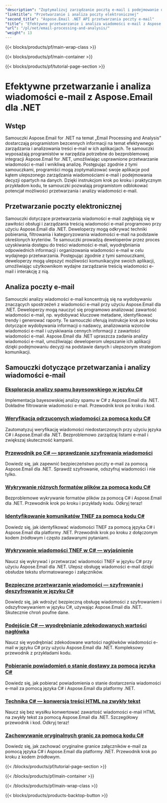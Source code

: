 ```yaml
---
"description": "Zoptymalizuj zarządzanie pocztą e-mail i podejmowanie decyzji w swojej aplikacji dzięki samouczkom Aspose.Email for .NET dotyczącym usprawnionego przetwarzania wiadomości e-mail i wnikliwej analizy. Naucz się programowo pobierać, organizować i analizować zawartość wiadomości e-mail. Poznaj praktyczne przykłady ulepszonej komunikacji i strategii opartych na danych."
"linktitle": "Przetwarzanie i analiza poczty elektronicznej"
"second_title": "Aspose.Email .NET API przetwarzania poczty e-mail"
"title": "Efektywne przetwarzanie i analiza wiadomości e-mail z Aspose.Email dla .NET"
"url": "/pl/net/email-processing-and-analysis/"
"weight": 13
---
```


{{< blocks/products/pf/main-wrap-class >}}

{{< blocks/products/pf/main-container >}}

{{< blocks/products/pf/tutorial-page-section >}}

# Efektywne przetwarzanie i analiza wiadomości e-mail z Aspose.Email dla .NET


## Wstęp

Samouczki Aspose.Email for .NET na temat „Email Processing and Analysis” dostarczają programistom bezcennych informacji na temat efektywnego zarządzania i analizowania treści e-mail w ich aplikacjach. Te samouczki wyposażają programistów w narzędzia potrzebne do bezproblemowej integracji Aspose.Email for .NET, umożliwiając usprawnione przetwarzanie wiadomości e-mail i wnikliwą analizę. Postępując zgodnie z tymi samouczkami, programiści mogą zoptymalizować swoje aplikacje pod kątem ulepszonego zarządzania wiadomościami e-mail i podejmowania decyzji opartych na danych. Dzięki instrukcjom krok po kroku i praktycznym przykładom kodu, te samouczki pozwalają programistom odblokować potencjał możliwości przetwarzania i analizy wiadomości e-mail.

## Przetwarzanie poczty elektronicznej

Samouczki dotyczące przetwarzania wiadomości e-mail zagłębiają się w zawiłości obsługi i zarządzania treścią wiadomości e-mail programowo przy użyciu Aspose.Email dla .NET. Deweloperzy mogą odkrywać techniki pobierania, filtrowania i kategoryzowania wiadomości e-mail na podstawie określonych kryteriów. Te samouczki prowadzą deweloperów przez proces uzyskiwania dostępu do treści wiadomości e-mail, wyodrębniania odpowiednich informacji i organizowania wiadomości e-mail w celu wydajnego przetwarzania. Postępując zgodnie z tymi samouczkami, deweloperzy mogą ulepszyć możliwości komunikacyjne swoich aplikacji, umożliwiając użytkownikom wydajne zarządzanie treścią wiadomości e-mail i interakcję z nią.

## Analiza poczty e-mail

Samouczki analizy wiadomości e-mail koncentrują się na wydobywaniu znaczących spostrzeżeń z wiadomości e-mail przy użyciu Aspose.Email dla .NET. Deweloperzy mogą nauczyć się programowo analizować zawartość wiadomości e-mail, np. wydobywać kluczowe metadane, identyfikować trendy i generować raporty. Te samouczki oferują instrukcje krok po kroku dotyczące wydobywania informacji o nadawcy, analizowania wzorców wiadomości e-mail i uzyskiwania cennych informacji z zawartości wiadomości e-mail. Aspose.Email dla .NET upraszcza zadania analizy wiadomości e-mail, umożliwiając deweloperom ulepszanie ich aplikacji dzięki podejmowaniu decyzji na podstawie danych i ulepszonym strategiom komunikacji.

## Samouczki dotyczące przetwarzania i analizy wiadomości e-mail
### [Eksploracja analizy spamu bayesowskiego w języku C#](./exploring-bayesian-spam-analysis-in-csharp/)
Implementacja bayesowskiej analizy spamu w C# z Aspose.Email dla .NET. Dokładne filtrowanie wiadomości e-mail. Przewodnik krok po kroku i kod.
### [Weryfikacja odrzuconych wiadomości za pomocą kodu C#](./verifying-bounced-messages-with-csharp-code/)
Zautomatyzuj weryfikację wiadomości niedostarczonych przy użyciu języka C# i Aspose.Email dla .NET. Bezproblemowo zarządzaj listami e-mail i zwiększaj skuteczność kampanii. 
### [Przewodnik po C# — sprawdzanie szyfrowania wiadomości](./csharp-guide-checking-messages-for-encryption/)
Dowiedz się, jak zapewnić bezpieczeństwo poczty e-mail za pomocą Aspose.Email dla .NET. Sprawdź szyfrowanie, odszyfruj wiadomości i nie tylko.
### [Wykrywanie różnych formatów plików za pomocą kodu C#](./detecting-various-file-formats-using-csharp-code/)
Bezproblemowe wykrywanie formatów plików za pomocą C# i Aspose.Email dla .NET. Przewodnik krok po kroku i przykłady kodu. Odkryj teraz!
### [Identyfikowanie komunikatów TNEF za pomocą kodu C#](./identifying-tnef-messages-with-csharp-code/)
Dowiedz się, jak identyfikować wiadomości TNEF za pomocą języka C# i Aspose.Email dla platformy .NET. Przewodnik krok po kroku z dołączonym kodem źródłowym i często zadawanymi pytaniami.
### [Wykrywanie wiadomości TNEF w C# — wyjaśnienie](./tnef-message-detection-in-csharp-explained/)
Naucz się wykrywać i przetwarzać wiadomości TNEF w języku C# przy użyciu Aspose.Email dla .NET. Ulepsz obsługę wiadomości e-mail dzięki obsłudze tekstu sformatowanego i załączników.
### [Bezpieczne przetwarzanie wiadomości — szyfrowanie i deszyfrowanie w języku C#](./secure-message-handling-encryption-and-decryption-in-csharp/)
Dowiedz się, jak wdrożyć bezpieczną obsługę wiadomości z szyfrowaniem i odszyfrowywaniem w języku C#, używając Aspose.Email dla .NET. Skutecznie chroń poufne dane.
### [Podejście C# — wyodrębnianie zdekodowanych wartości nagłówka](./csharp-approach-extracting-decoded-header-values/)
Naucz się wyodrębniać zdekodowane wartości nagłówków wiadomości e-mail w języku C# przy użyciu Aspose.Email dla .NET. Kompleksowy przewodnik z przykładami kodu.
### [Pobieranie powiadomień o stanie dostawy za pomocą języka C#](./retrieving-delivery-status-notifications-with-csharp/)
Dowiedz się, jak pobierać powiadomienia o stanie dostarczenia wiadomości e-mail za pomocą języka C# i Aspose.Email dla platformy .NET.
### [Technika C# — konwersja treści HTML na zwykły tekst](./csharp-technique-converting-html-body-to-plain-text/)
Naucz się bez wysiłku konwertować zawartość wiadomości e-mail HTML na zwykły tekst za pomocą Aspose.Email dla .NET. Szczegółowy przewodnik i kod. Odkryj teraz!
### [Zachowywanie oryginalnych granic za pomocą kodu C#](./preserving-original-boundaries-using-csharp-code/)
Dowiedz się, jak zachować oryginalne granice załączników e-mail za pomocą języka C# i Aspose.Email dla platformy .NET. Przewodnik krok po kroku z kodem źródłowym.

{{< /blocks/products/pf/tutorial-page-section >}}

{{< /blocks/products/pf/main-container >}}

{{< /blocks/products/pf/main-wrap-class >}}

{{< blocks/products/products-backtop-button >}}